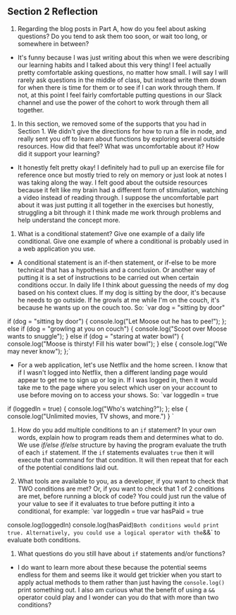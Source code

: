 ## Section 2 Reflection

1. Regarding the blog posts in Part A, how do you feel about asking questions? Do you tend to ask them too soon, or wait too long, or somewhere in between?

* It's funny because I was just writing about this when we were describing our learning habits and I talked about this very thing! I feel actually pretty comfortable asking questions, no matter how small. I will say I will rarely ask questions in the middle of class, but instead write them down for when there is time for them or to see if I can work through them. If not, at this point I feel fairly comfortable putting questions in our Slack channel and use the power of the cohort to work through them all together.

1. In this section, we removed some of the supports that you had in Section 1. We didn't give the directions for how to run a file in node, and really sent you off to learn about functions by exploring several outside resources. How did that feel? What was uncomfortable about it? How did it support your learning?

* It honestly felt pretty okay! I definitely had to pull up an exercise file for reference once but mostly tried to rely on memory or just look at notes I was taking along the way. I felt good about the outside resources because it felt like my brain had a different form of stimulation, watching a video instead of reading through. I suppose the uncomfortable part about it was just putting it all together in the exercises but honestly, struggling a bit through it I think made me work through problems and help understand the concept more.

1. What is a conditional statement? Give one example of a daily life conditional. Give one example of where a conditional is probably used in a web application you use.

* A conditional statement is an if-then statement, or if-else to be more technical that has a hypothesis and a conclusion. Or another way of putting it is a set of instructions to be carried out when certain conditions occur. In daily life I think about guessing the needs of my dog based on his context clues. If my dog is sitting by the door, it's because he needs to go outside. If he growls at me while I'm on the couch, it's because he wants up on the couch too. So:
`var dog = "sitting by door"

if (dog = "sitting by door") {
  console.log("Let Moose out he has to pee!");
  };
  else if (dog = "growling at you on couch") {
    console.log("Scoot over Moose wants to snuggle");
    } else if (dog = "staring at water bowl") {
      console.log("Moose is thirsty! Fill his water bowl");
      } else {
        console.log("We may never know");
        };`
  * For a web application, let's use Netflix and the home screen. I know that if I wasn't logged into Netflix, then a different landing page would appear to get me to sign up or log in. If I was logged in, then it would take me to the page where you select which user on your account to use before moving on to access your shows. So:
  `var loggedIn = true

  if (loggedIn = true) {
    console.log("Who's watching?");
  };
    else {
      console.log("Unlimited movies, TV shows, and more.")
      } `

1. How do you add multiple conditions to an `if` statement? In your own words, explain how to program reads them and determines what to do.
We use *if/else if/else* structure by having the program evaluate the truth of each `if` statement. If the `if` statements evaluates `true` then it will execute that command for that condition. It will then repeat that for each of the potential conditions laid out.

1. What tools are available to you, as a developer, if you want to check that TWO conditions are met? Or, if you want to check that 1 of 2 conditions are met, before running a block of code?
You could just run the value of your value to see if it evaluates to true before putting it into a conditional, for example:
`var loggedIn = true
var hasPaid = true

console.log(loggedIn)
console.log(hasPaid)`
Both conditions would print true. Alternatively, you could use a logical operator with the `&&` to evaluate both conditions.

1. What questions do you still have about `if` statements and/or functions?
* I do want to learn more about these because the potential seems endless for them and seems like it would get trickier when you start to apply actual methods to them rather than just having the `console.log()` print something out. I also am curious what the benefit of using a `&&` operator could play and I wonder can you do that with more than two conditions? 
